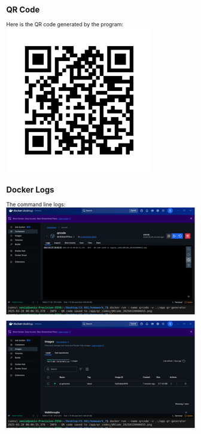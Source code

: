 ## QR Code
Here is the QR code generated by the program:<br>
![QR code](screenshots/QRCode_20250326212732.png)

## Docker Logs
The command line logs:
![CL Log](screenshots/logs.png)

![Docker log](screenshots/docker_screenshot_log.png)

